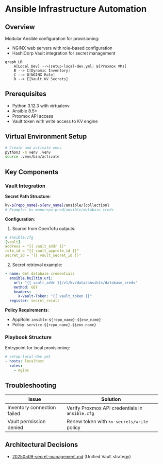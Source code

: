 # Ansible Infrastructure Automation

## Overview
Modular Ansible configuration for provisioning:
- NGINX web servers with role-based configuration
- HashiCorp Vault integration for secret management

```mermaid
graph LR
    A[Local Dev] -->|setup-local-dev.yml| B[Proxmox VMs]
    B --> C[Dynamic Inventory]
    C --> D[NGINX Role]
    D --> E[Vault KV Secrets]
```

## Prerequisites
- Python 3.12.3 with virtualenv
- Ansible 8.5+
- Proxmox API access
- Vault token with write access to KV engine

## Virtual Environment Setup
```bash
# Create and activate venv
python3 -m venv .venv
source .venv/bin/activate
```

## Key Components


### Vault Integration
**Secret Path Structure**:
```bash
kv-${repo_name}-${env_name}/ansible/{collection}
# Example: kv-monorepo-prod/ansible/database_creds
```

**Configuration**:
1. Source from OpenTofu outputs:
```yaml
# ansible.cfg
[vault]
address = "{{ vault_addr }}"
role_id = "{{ vault_approle_id }}"
secret_id = "{{ vault_secret_id }}"
```

2. Secret retrieval example:
```yaml
- name: Get database credentials
  ansible.builtin.uri:
    url: "{{ vault_addr }}/v1/kv/data/ansible/database_creds"
    method: GET
    headers:
      X-Vault-Token: "{{ vault_token }}"
  register: secret_result
```

**Policy Requirements**:
- AppRole: `ansible-${repo_name}-${env_name}`
- Policy: `service-${repo_name}-${env_name}`

### Playbook Structure
Entrypoint for local provisioning:
```yaml
# setup-local-dev.yml
- hosts: localhost
  roles:
    - nginx
```

## Troubleshooting
| Issue | Solution |
|-------|----------|
| Inventory connection failed | Verify Proxmox API credentials in `ansible.cfg` |
| Vault permission denied | Renew token with `kv-secrets/write` policy |

## Architectural Decisions
- [20250509-secret-management.md](../docs/architecture/decisions/20250509-secret-management.md) (Unified Vault strategy)